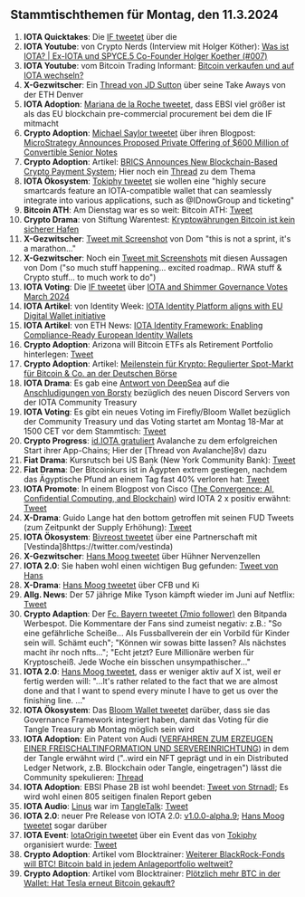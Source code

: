 ## Stammtischthemen für Montag, den 11.3.2024

1. **IOTA Quicktakes**: Die [IF tweetet](https://x.com/iota/status/1764591662137831894?s=20) über die []()
2. **IOTA Youtube**: von Crypto Nerds (Interview mit Holger Köther): [Was ist IOTA? | Ex-IOTA und SPYCE.5 Co-Founder Holger Koether (#007)](https://www.youtube.com/watch?v=Q14moOmDVu0)
3. **IOTA Youtube**: vom Bitcoin Trading Informant: [Bitcoin verkaufen und auf IOTA wechseln?](https://www.youtube.com/watch?v=-vOEYAQGKrE&t=385s)
4. **X-Gezwitscher**: Ein [Thread von JD Sutton](https://x.com/Deep_Sea_Iotan/status/1764756871007605096?s=20) über seine Take Aways von der ETH Denver
5. **IOTA Adoption**: [Mariana de la Roche tweetet](https://x.com/Marianadlrw/status/1764775361055723936?s=20), dass EBSI viel größer ist als das EU blockchain pre-commercial procurement bei dem die IF mitmacht
6. **Crypto Adoption**: [Michael Saylor tweetet](https://x.com/saylor/status/1764758591985058146?s=20) über ihren Blogpost: [MicroStrategy Announces Proposed Private Offering of $600 Million of Convertible Senior Notes](https://www.microstrategy.com/press/microstrategy-announces-proposed-private-offering-of-600-million-of-convertible-senior-notes_03-04-2024)
7. **Crypto Adoption**: Artikel: [BRICS Announces New Blockchain-Based Crypto Payment System](https://watcher.guru/news/brics-announces-new-blockchain-based-crypto-payment-system); Hier noch ein [Thread](https://x.com/CryptoKingKeyur/status/1764925763113853383?s=20) zu dem Thema
8. **IOTA Ökosystem**: [Tokiphy tweetet](https://x.com/tokiphy/status/1764938913997549787?s=20) sie wollen eine "highly secure smartcards feature an IOTA-compatible wallet that can seamlessly integrate into various applications, such as @IDnowGroup and ticketing"
9. **Bitcoin ATH**: Am Dienstag war es so weit: Bitcoin ATH: [Tweet](https://x.com/BitcoinMagazine/status/1765030286704722180?s=20)
10. **Crypto Drama**: von Stiftung Warentest: [Kryptowährungen Bitcoin ist kein sicherer Hafen](https://www.test.de/Kryptowaehrungen-Bitcoin-ist-kein-sicherer-Hafen-5963028-0/)
11. **X-Gezwitscher**: [Tweet mit Screenshot](https://x.com/TangleverseWeb/status/1667436846496768002?s=20) von Dom "this is not a sprint, it's a marathon..."
12. **X-Gezwitscher**: Noch ein [Tweet mit Screenshots](https://x.com/unseriouscandle/status/1765475234226811390?s=20) mit diesen Aussagen von Dom ("so much stuff happening... excited roadmap.. RWA stuff & Crypto stuff... to much work to do")
13. **IOTA Voting**: Die [IF tweetet](https://x.com/iota/status/1765348673603445020?s=20) über [IOTA and Shimmer Governance Votes March 2024](https://blog.iota.org/governance-votes-march-2024/)
14. **IOTA Artikel**: von Identity Week: [IOTA Identity Platform aligns with EU Digital Wallet initiative](https://identityweek.net/iota-identity-platform-aligns-with-eu-digital-wallet-initiative/)
15. **IOTA Artikel**: von ETH News: [IOTA Identity Framework: Enabling Compliance-Ready European Identity Wallets](https://www.ethnews.com/iota-identity-framework-enabling-compliance-ready-european-identity-wallets/?feed_id=4481&_unique_id=65e85befc3ba9)
16. **Crypto Adoption**: Arizona will Bitcoin ETFs als Retirement Portfolio hinterlegen: [Tweet](https://x.com/BitcoinMagazine/status/1765398563138199893?s=20)
17. **Crypto Adoption**: Artikel: [Meilenstein für Krypto: Regulierter Spot-Markt für Bitcoin & Co. an der Deutschen Börse](https://www.it-times.de/news/meilenstein-fuer-krypto-regulierter-spot-markt-fuer-bitcoin-co-an-der-deutschen-boerse-158743/)
18. **IOTA Drama**: Es gab eine [Antwort von DeepSea](https://x.com/tangle_talk/status/1765458241155178884?s=20) auf die [Anschludigungen von Borsty](https://x.com/tangle_talk/status/1765458241155178884?s=20) bezüglich des neuen Discord Servers von der IOTA Community Treasury
19. **IOTA Voting**: Es gibt ein neues Voting im Firefly/Bloom Wallet bezüglich der Community Treasury und das Voting startet am Montag 18-Mar at 1500 CET  vor dem Stammtisch: [Tweet](https://x.com/TangleTreasury/status/1765438700966543800?s=20)
20. **Crypto Progress**: [id.IOTA gratuliert](https://x.com/id_iota/status/1765445493318926686?s=20) Avalanche zu dem erfolgreichen Start ihrer App-Chains; Hier der [Thread von Avalanche]8v) dazu
21. **Fiat Drama**: Kursrutsch bei US Bank (New York Community Bank): [Tweet](https://x.com/WatcherGuru/status/1765433105077121514?s=20)
22. **Fiat Drama**: Der Bitcoinkurs ist in Ägypten extrem gestiegen, nachdem das Ägyptische Pfund an einem Tag fast 40% verloren hat: [Tweet](https://x.com/investors_keep/status/1765640895532048595?s=20)
23. **IOTA Promote**: In einem Blogpost von Cisco ([The Convergence: AI, Confidential Computing, and Blockchain](https://blogs.cisco.com/analytics-automation/the-convergence-ai-confidential-computing-and-blockchain)) wird IOTA 2 x positiv erwähnt: [Tweet](https://x.com/KryptoniteAli/status/1765502235281092850?s=20)
24. **X-Drama**: Guido Lange hat den bottom getroffen mit seinen FUD Tweets (zum Zeitpunkt der Supply Erhöhung): [Tweet](https://x.com/Vrom14286662/status/1765679531526893661?s=20)
25. **IOTA Ökosystem**: [Bivreost tweetet](https://x.com/bivreost/status/1765622014969094342?s=20) über eine Partnerschaft mit [Vestinda]8https://twitter.com/vestinda)
26. **X-Gezwitscher**: [Hans Moog tweetet](https://x.com/hus_qy/status/1765714824107892763?s=20) über Hühner Nervenzellen
27. **IOTA 2.0**: Sie haben wohl einen wichtigen Bug gefunden: [Tweet von Hans](https://x.com/hus_qy/status/1765751533071671427?s=20)
28. **X-Drama**: [Hans Moog tweetet](https://x.com/hus_qy/status/1765743484823093725?s=20) über CFB und Ki
29. **Allg. News**: Der 57 jährige Mike Tyson kämpft wieder im Juni auf Netflix: [Tweet](https://x.com/netflix/status/1765739805919334657?s=20)
30. **Crypto Adaption**: Der [Fc. Bayern tweetet (7mio follower)](https://x.com/FCBayern/status/1765757730722029765?s=20) den Bitpanda Werbespot. Die Kommentare der Fans sind zumeist negativ: z.B.: "So eine gefährliche Scheiße... Als Fussballverein der ein Vorbild für Kinder sein will. Schämt euch"; "Können wir sowas bitte lassen? Als nächstes macht ihr noch nfts..."; "Echt jetzt? Eure Millionäre werben für Kryptoscheiß. Jede Woche ein bisschen unsympathischer..."
31. **IOTA 2.0**: [Hans Moog tweetet](https://x.com/hus_qy/status/1765886534606090673?s=20), dass er weniger aktiv auf X ist, weil er fertig werden will: "...It's rather related to the fact that we are almost done and that I want to spend every minute I have to get us over the finishing line. ..."
32. **IOTA Ökosystem**: Das [Bloom Wallet tweetet](https://x.com/bloomwalletio/status/1765807424827519049?s=20) darüber, dass sie das Governance Framework integriert haben, damit das Voting für die Tangle Treasury ab Montag möglich sein wird
33. **IOTA Adoption**: Ein Patent von Audi ([VERFAHREN ZUM ERZEUGEN EINER FREISCHALTINFORMATION UND SERVEREINRICHTUNG](https://worldwide.espacenet.com/patent/search/family/089905567/publication/DE102022122126A1?q=pn%3DDE102022122126A1)) in dem der Tangle erwähnt wird ("..wird ein NFT geprägt und in ein Distributed Ledger Network, z.B. Blockchain oder Tangle, eingetragen") lässt die Community spekulieren: [Thread](https://x.com/Salimasbegum/status/1765808820989599756?s=20)
34. **IOTA Adoption**: EBSI Phase 2B ist wohl beendet: [Tweet von Strnadl](https://x.com/archimate/status/1766007983438221758?s=20); Es wird wohl einen 805 seitigen finalen Report geben
35. **IOTA Audio**: [Linus](https://twitter.com/LinusNaumann) war im [TangleTalk](https://twitter.com/tangle_talk): [Tweet](https://x.com/tangle_talk/status/1766009331940491707?s=20)
36. **IOTA 2.0**: neuer Pre Release von IOTA 2.0: [v1.0.0-alpha.9](https://github.com/iotaledger/iota-core/releases/tag/v1.0.0-alpha.9); [Hans Moog tweetet](https://x.com/hus_qy/status/1766047219956793834?s=20) sogar darüber
37. **IOTA Event**: [IotaOrigin tweetet](https://x.com/origin_iota/status/1766082283281269244?s=20) über ein Event das von [Tokiphy](https://twitter.com/tokiphy) organisiert wurde: [Tweet](https://x.com/tokiphy/status/1766079521101324403?s=20)
38. **Crypto Adoption**: Artikel vom Blocktrainer: [Weiterer BlackRock-Fonds will BTC! Bitcoin bald in jedem Anlageportfolio weltweit?](https://www.blocktrainer.de/weiterer-blackrock-fonds-will-btc-bitcoin-bald-in-jedem-anlageportfolio-weltweit/)
39. **Crypto Adoption**: Artikel vom Blocktrainer: [Plötzlich mehr BTC in der Wallet: Hat Tesla erneut Bitcoin gekauft?](https://www.blocktrainer.de/ploetzlich-mehr-btc-in-der-wallet-hat-tesla-erneut-bitcoin-gekauft/)

